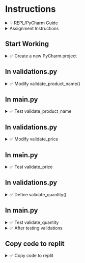 # Instructions

<details>
  <summary>
    💡 REPL/PyCharm Guide
  </summary>

  - To toggle commenting, highlight the line(s) and press Ctrl + /
  - To move a statement or block of statements one indent to the right, highlight the statement(s)  press Tab
  - To move a statement or block of statements one indent to the left, highlight the statement(s)  press Shift+Tab
  - Avoid using backspaces or spaces to remove or place indents
  - REPL Comments
    - To ask the instructor a code question, highlight the line(s) of code and press Alt + / and type in your question/issue/comment and click on collapse
    - To view comments placed by the instructor click on the comment icon at the end of any highlighted code
    - If your issue is resolved, click on Resolve to remove the comment
</details>


<details>
  <summary>
    Assignment Instructions
  </summary>

1. This is a part of the project to validate user input to manage product inventory - each product record has four comma separated data elements,
     - Product ID
     - Product Name
     - Product Price
     - Product Quantity 
  2. These validations will be coded in validations.py
</details>

## Start Working

<details>
  <summary>
    ✅ Create a new PyCharm project
  </summary>

- Create a new project in PyCharm and a folder of your choice
- Copy main.py from HW05
- Create a new folder called **cw06**
- Copy the code for the functions below from HW05 into the folder **cw06**
   - functions.py
   - list_functions.py
   - multilist_functions.py
   - validations.py
- Download the data files to the folder **cw06**
   - employees.txt https://github.com/suchialex/CINS3002-HW06/blob/main/employees.txt
   - employees.csv https://github.com/suchialex/CINS3002-HW06/blob/main/employees.csv
- Because of this new folder structure, you will have to change your import statements and file open functions with the correct file path
</details>


## In validations.py

<details>
  <summary>
    ✅ Modify validate_product_name()
  </summary>

  Parameters: This function doesn't accept any parameters  
  Return: It returns a string (the validated product name)  
  
  **Description:**  
  The purpose of this function is to ask the user to provide a product name and check if it is a valid name - which is, 
  - all alphabetical characters
  - special characters are allowed
  - no numbers allowed
  - cannot be all spaces
     
  If user enters a valid product name, we format it where the first character of each word is capitalized, and return this formatted valid name to the calling function  
  If the user enters an invalid name, we print `Invalid Product Name` entered, and ask user to provide product name again  
  The whole process is repeated until the user enters a valid product name

<details>
  <summary>🔑 Code Logic</summary>
  
  - Set a flag called valid to False
  - Start a while loop by checking if valid is False
  - Inside the while loop
    - Using an input statement to ask for employee first name, store it in a variable
    - Using the appropriate string methods, check if name is alphabetical with special characters
      - If yes, set valid to True
      - If not, print `Invalid Product Name` Entered
  Outside the while loop, (the product name is valid, if you made it out of the while loop)
  - Format product name to where the first letter of each word is capitalized and the rest of them are lowercase
  - Return this formatted product name
</details>
  
</details>


## In main.py

<details>
  <summary>
    ✅ Test validate_product_name
  </summary>

  - Comment out any code inside main body
  - call validate_product_name and store in a variable (may have to import the appropriate module)
  - print this variable and test code
</details>


## In validations.py

<details>
  <summary>✅ Modify validate_price</summary>

- Price
  - must be numeric
  - cannot be special characters other than .
  - cannot have any alphabetic characters
- Keep asking the user to provide price, until a valid price is provided
- Return valid price

<details>
  <summary>Code Logic</summary>
  
  - Set a flag called valid to False
  - Start a while loop by checking if valid is False
  - Inside the while loop
    - Using an input statement to ask for price, store it in a variable
  - Using the appropriate string methods, check if price is only numeric, may contain only `.` and no alphabetic characters
    - 💡One way to do this is to replace the . with "" and then check if the resultant string is all numeric, if yes, valid is True else print `Invalid Price Entered`
    - 💡Another way is to use a try block and convert the input to a float, if exception is raised, valid is False and print `Invalid Price Entered`, in else block valid is True
  - Outside the while loop, (the price is valid if you made it out of the while loop)
  - Return this valid price
</details>
  
<details>
  <summary>📜 Testing</summary>

- If the user enters ten thousand, the output must be Invalid Price Entered
- If the user enters $1000, the output must be Invalid Price Entered
- If the user enters 455 or 350.99, those are valid input

</details>
</details> 

## In main.py
<details>
  <summary>
    ✅ Test validate_price
  </summary>
  
  - You may comment out other validate functions if they are working correctly
  - call validate_price store in a variable
  - print the above variable and test code with the test cases provided
</details>

## In validations.py
<details>
  <summary>
    ✅ Define validate_quantity()
  </summary>

  - This function accepts no parameters and returns an integer
  - Get user input to get product quantity
  - Quantity must be all numeric (no decimal points allowed)
  - Quantity must be between 1 and 100
  - Quantity cannot be all spaces

<details>
  <summary>🔑 Code Logic</summary>

  - Set a flag called valid to False
  - Start a while loop by checking if valid is False
  - Inside the while loop
    - Using an input statement to ask for product qty, store it in a variable
  - Using the appropriate string methods, check if quantity is
    - only numeric
    - between 0 and 100
    - and is not empty
  - If yes, set valid to True
  - If not, print Invalid Quantity Entered  
  Outside the while loop, return the quantity
</details>

<details>
  <summary>📜 Testing</summary>

- If the user enters apple, the output must be Invalid Quantity Entered
- If the user enters 30000 or 35.0, the output must be Invalid Quantity Entered
- If the user enters 66 , the output must be 66

</details>

</details>

## In main.py

<details>
  <summary>
    ✅ Test validate_quantity
  </summary>

  - You may comment out other validate functions if they are working correctly
  - call validate_quantity 
  - print the above variable and see if it is working correctly
</details>


<details>
  <summary>
    ✅ After testing validations
  </summary>

  - If all the validation functions execute correctly, **delete all the validate calls from main** and uncomment the call to product_operations
  - Make sure you are importing multilist_functions
  - In add_product() function, after call to validate_price(), add a function call to validate_quantity, add this as a new element to the product list
  - Execute your code, add a new product and test if new product is added with quantity
  - Modify display_products() to add the quanity at the end, use formatting that best fits the data
</details>


## Copy code to replit

<details>
  <summary>
    ✅ Copy code to replit
  </summary>
  
  - Copy the contents of functions.py, list_functions.py, multilist_functions.py, validations.py, products.csv products.txt to replit under folder cw06
  - Comment out the existing import statement and code in main function body
  - Copy and paste the import statement and code from main.py in your PyCharm Project
  - Submit the URL on Canvas assignment
</details>



